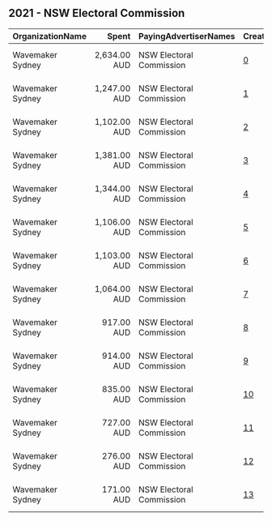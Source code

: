 ## 2021 - NSW Electoral Commission 
|OrganizationName|Spent|PayingAdvertiserNames|CreativeUrls|Impressions|Genders|AgeBrackets|CountryCodes|BillingAddresses|CandidateBallotInformation|
|:---|---:|:---|:---|---:|:---|:---|:---|:---|:---|
|Wavemaker Sydney|2,634.00 AUD|NSW Electoral Commission|[0](https://www.snap.com/political-ads/asset/36dd16578929f9c03b5d3cc9dd442efa6e5f693653469d2f94078eb737494b51?mediaType=mp4)|965,976||17-24|australia|"65 Berry St,North Sydney,2060,AU"||
|Wavemaker Sydney|1,247.00 AUD|NSW Electoral Commission|[1](https://www.snap.com/political-ads/asset/de04b3a746a0df58e2b978bbc275ecbd0250662aa95eb04d68f357b4fb12f514?mediaType=mp4)|824,249||17-24|australia|"65 Berry St,North Sydney,2060,AU"||
|Wavemaker Sydney|1,102.00 AUD|NSW Electoral Commission|[2](https://www.snap.com/political-ads/asset/8dcba68c5ff6ab6c5d8ed1920d2e79cad6ad30b8ac94b9142684d090bb09804f?mediaType=mp4)|726,514||17-24|australia|"65 Berry St,North Sydney,2060,AU"||
|Wavemaker Sydney|1,381.00 AUD|NSW Electoral Commission|[3](https://www.snap.com/political-ads/asset/51b83a05dbe64a690241be56f5d43d3f47af9b7a090998b90db7f4f717762c41?mediaType=mp4)|678,089||17-24|australia|"65 Berry St,North Sydney,2060,AU"||
|Wavemaker Sydney|1,344.00 AUD|NSW Electoral Commission|[4](https://www.snap.com/political-ads/asset/d4d85d989796a4542e63987c4971d9e169cee98e07990c23ca8f2197efb0666c?mediaType=mp4)|656,210||17-24|australia|"65 Berry St,North Sydney,2060,AU"||
|Wavemaker Sydney|1,106.00 AUD|NSW Electoral Commission|[5](https://www.snap.com/political-ads/asset/9d99141648e37a03bb4133b0b14930a78aefec4469a8644b1084eb9ad4e396fa?mediaType=mp4)|537,778||17-24|australia|"65 Berry St,North Sydney,2060,AU"||
|Wavemaker Sydney|1,103.00 AUD|NSW Electoral Commission|[6](https://www.snap.com/political-ads/asset/6d07ddbccf52acdbb2673b6b580fa0dd07bb0e2c83139f01a444f61bbd08ae10?mediaType=mp4)|536,827||17-24|australia|"65 Berry St,North Sydney,2060,AU"||
|Wavemaker Sydney|1,064.00 AUD|NSW Electoral Commission|[7](https://www.snap.com/political-ads/asset/6c2c28a232e2360028339ca2511da498f5f417d9e27fb6736c5b0e2d86a61263?mediaType=mp4)|521,857||17-24|australia|"65 Berry St,North Sydney,2060,AU"||
|Wavemaker Sydney|917.00 AUD|NSW Electoral Commission|[8](https://www.snap.com/political-ads/asset/f3a324c24af0d1649b6b5d389b43f541dfb1cf51a4d3517e439efdf37a213159?mediaType=mp4)|431,881||17-24|australia|"65 Berry St,North Sydney,2060,AU"||
|Wavemaker Sydney|914.00 AUD|NSW Electoral Commission|[9](https://www.snap.com/political-ads/asset/91fea2b4b36570e407fbb1240a668a12bb005fcb1ae514de34a54d181f538144?mediaType=mp4)|430,046||17-24|australia|"65 Berry St,North Sydney,2060,AU"||
|Wavemaker Sydney|835.00 AUD|NSW Electoral Commission|[10](https://www.snap.com/political-ads/asset/1dec86f9f701691465a9f4b64ee50e4db49f6cfa9cb9492ae8d8499cf84aeaa4?mediaType=mp4)|392,648||17-24|australia|"65 Berry St,North Sydney,2060,AU"||
|Wavemaker Sydney|727.00 AUD|NSW Electoral Commission|[11](https://www.snap.com/political-ads/asset/befff85eb50ed3e0e343c023ecc0d0b29b1929f5f46507ad09f8129a1b7465e0?mediaType=mp4)|344,162||17-24|australia|"65 Berry St,North Sydney,2060,AU"||
|Wavemaker Sydney|276.00 AUD|NSW Electoral Commission|[12](https://www.snap.com/political-ads/asset/7be618b665702a05c0f6d96f1d48ead39f3f7179bb2a0d77c83fca3d7f20b8b1?mediaType=mp4)|127,814||17-24|australia|"65 Berry St,North Sydney,2060,AU"||
|Wavemaker Sydney|171.00 AUD|NSW Electoral Commission|[13](https://www.snap.com/political-ads/asset/224d83518beff64febb4ad2586b2a79389c702b7afacd9f338156bc1e6d6bf1d?mediaType=mp4)|57,222||17-24|australia|"65 Berry St,North Sydney,2060,AU"||
